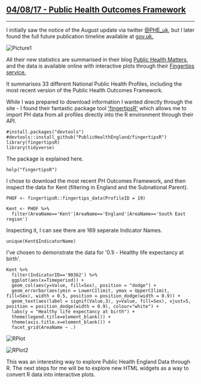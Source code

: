 ## [**04/08/17 - Public Health Outcomes Framework**](https://fergustaylor.github.io/blog/post3)
--------------------------------------------------------------------------------------------

I initially saw the notice of the August update via twitter
[@PHE_uk](https://twitter.com/PHE_uk), but I later found the full
future publication timeline available at
[gov.uk.](https://www.gov.uk/government/organisations/public-health-england/about/statistics)

![Picture1](https://fergustaylor.github.io/Public-Health-Outcomes-Framework/2.png)

All their new statistics are summarised in their blog [Public Health
Matters](publichealthmatters.blog.gov.uk), and the data is available
online with interactive plots through their [Fingertips
service.](https://fingertips.phe.org.uk/)

It summarises 33 different National Public Health Profiles, including
the most recent version of the Public Health Outcomes Framework.

While I was prepared to download information I wanted directly through
the site - I found their fantastic package tool
['fingertipsR'](https://github.com/PublicHealthEngland/fingertipsR)
which allows me to import PH data from all profiles directly into the R
environment through their API.

    #install.packages("devtools")
    #devtools::install_github("PublicHealthEngland/fingertipsR")
    library(fingertipsR)
    library(tidyverse)

The package is explained here.

    help("fingertipsR")

I chose to download the most recent PH Outcomes Framework, and then
inspect the data for Kent (filtering in England and the Subnational
Parent).

    PHOF <- fingertipsR::fingertips_data(ProfileID = 19)

    Kent <- PHOF %>%
      filter(AreaName=='Kent'|AreaName=='England'|AreaName=='South East region')

Inspecting it, I can see there are 169 seperate Indicator Names.

    unique(Kent$IndicatorName)

I've chosen to demonstrate the data for '0.1i - Healthy life expectancy
at birth'.

    Kent %>%
      filter(IndicatorID=='90362') %>%
      ggplot(aes(x=Timeperiod)) +
      geom_col(aes(y=Value, fill=Sex), position = "dodge") +
      geom_errorbar(aes(ymin = LowerCIlimit, ymax = UpperCIlimit, fill=Sex), width = 0.5, position = position_dodge(width = 0.9)) +
      geom_text(aes(label = signif(Value,3), y=Value, fill=Sex), vjust=5, position = position_dodge(width = 0.9), colour="white") +
      labs(y = "Healthy life expectancy at birth") +
      theme(legend.title=element_blank()) +
      theme(axis.title.x=element_blank()) +
      facet_grid(AreaName ~ .)

![RPlot](https://fergustaylor.github.io/Public-Health-Outcomes-Framework/Rplot.png)

![RPlot2](https://fergustaylor.github.io/Public-Health-Outcomes-Framework/output.gif)

This was an interesting way to explore Public Health England Data
through R. The next steps for me will be to explore new HTML widgets as
a way to convert R data into interactive plots.

